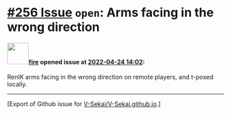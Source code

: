 # [\#256 Issue](https://github.com/V-Sekai/V-Sekai.github.io/issues/256) `open`: Arms facing in the wrong direction

#### <img src="https://avatars.githubusercontent.com/u/32321?u=c2e06a3d2b49a467aa907e54aa259516440267cc&v=4" width="50">[fire](https://github.com/fire) opened issue at [2022-04-24 14:02](https://github.com/V-Sekai/V-Sekai.github.io/issues/256):

RenIK arms facing in the wrong direction on remote players, and t-posed locally.




-------------------------------------------------------------------------------



[Export of Github issue for [V-Sekai/V-Sekai.github.io](https://github.com/V-Sekai/V-Sekai.github.io).]
